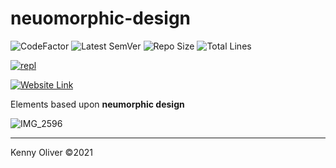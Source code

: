 # neuomorphic-design

![CodeFactor](https://www.codefactor.io/repository/github/KennyOliver/neumorphic-design/badge?style=for-the-badge)
![Latest SemVer](https://img.shields.io/github/v/tag/KennyOliver/neumorphic-design?label=version&sort=semver&style=for-the-badge)
![Repo Size](https://img.shields.io/github/repo-size/KennyOliver/neumorphic-design?style=for-the-badge)
![Total Lines](https://img.shields.io/tokei/lines/github/KennyOliver/neumorphic-design?style=for-the-badge)

[![repl](https://repl.it/badge/github/KennyOliver/neumorphic-design)](https://repl.it/@KennyOliver/neumorphic-design)

[![Website Link](https://img.shields.io/badge/See%20It%20Yourself-252525?style=for-the-badge&logo=safari&logoColor=white&link=https://neumorphic-design.kennyoliver.repl.co)](https://neumorphic-design.kennyoliver.repl.co)

Elements based upon **neumorphic design**

![IMG_2596](https://user-images.githubusercontent.com/70860732/110214191-74d3cb80-7e9b-11eb-947b-cff8a2a1b59b.jpeg)

---
Kenny Oliver ©2021
